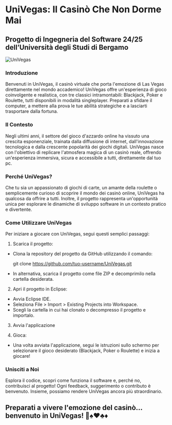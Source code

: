 # UniVegas: Il Casinò Che Non Dorme Mai
## Progetto di Ingegneria del Software 24/25 dell’Università degli Studi di Bergamo
![UniVegas](https://github.com/user-attachments/assets/d83cec09-0da9-4971-bc5d-36c31beb56df)

### Introduzione
Benvenuti in UniVegas, il casinò virtuale che porta l'emozione di Las Vegas direttamente nel mondo accademico!
UniVegas offre un'esperienza di gioco coinvolgente e realistica, con tre classici intramontabili: Blackjack, Poker e Roulette, tutti disponibili in modalità singleplayer. Preparati a sfidare il computer, a mettere alla prova le tue abilità strategiche e a lasciarti trasportare dalla fortuna.

### Il Contesto
Negli ultimi anni, il settore del gioco d'azzardo online ha vissuto una crescita esponenziale, trainata dalla diffusione di internet, dall'innovazione tecnologica e dalla crescente popolarità dei giochi digitali. UniVegas nasce con l'obiettivo di replicare l'atmosfera magica di un casinò reale, offrendo un'esperienza immersiva, sicura e accessibile a tutti, direttamente dal tuo pc.

### Perché UniVegas?
Che tu sia un appassionato di giochi di carte, un amante della roulette o semplicemente curioso di scoprire il mondo dei casinò online, UniVegas ha qualcosa da offrire a tutti. Inoltre, il progetto rappresenta un'opportunità unica per esplorare le dinamiche di sviluppo software in un contesto pratico e divertente.

### Come Utilizzare UniVegas
Per iniziare a giocare con UniVegas, segui questi semplici passaggi:

1. Scarica il progetto:
- Clona la repository del progetto da GitHub utilizzando il comando:

   git clone https://github.com/tuo-username/UniVegas.git
- In alternativa, scarica il progetto come file ZIP e decomprimilo nella cartella 
  desiderata.

2. Apri il progetto in Eclipse:
- Avvia Eclipse IDE.
- Seleziona File > Import > Existing Projects into Workspace.
- Scegli la cartella in cui hai clonato o decompresso il progetto e importalo.

3. Avvia l'applicazione

4. Gioca:
- Una volta avviata l'applicazione, segui le istruzioni sullo schermo per selezionare 
  il gioco desiderato (Blackjack, Poker o Roulette) e inizia a giocare!

### Unisciti a Noi
Esplora il codice, scopri come funziona il software e, perché no, contribuisci al progetto! Ogni feedback, suggerimento o contributo è benvenuto. Insieme, possiamo rendere UniVegas ancora più straordinario.

## Preparati a vivere l'emozione del casinò... benvenuto in UniVegas! 🎰♠️♥️♣️♦️
